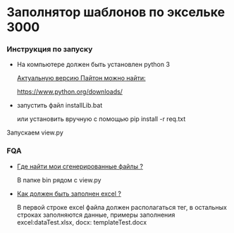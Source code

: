 <h1>Заполнятор шаблонов по эксельке 3000</h1>
<h3>Инструкция по запуску</h3>
<div>
<ul>
<li>На компьютере должен быть установлен python 3</li>
<u>
<p>Актуальную версию Пайтон можно найти:</p>
<a href="https://www.python.org/downloads/">https://www.python.org/downloads/</a>
</u>
<li>
<p>запустить файл installLib.bat</p>
<p>или установить вручную с помощью pip install -r req.txt</p>
</li>

</ul>
<p>Запускаем view.py</p>
</div>
<h3>
FQA
</h3>
<ul>
<li>
<u> Где найти мои сгенерированные файлы ? </u>
<p>В папке bin рядом с view.py</p>
</li>
<li>
<u> Как должен быть заполнен excel ?</u>
<p>В первой строке excel файла должен располагаться тег, в остальных строках заполняются данные, примеры заполнения excel:dataTest.xlsx, docx: templateTest.docx</p>
</li>
</ul>



